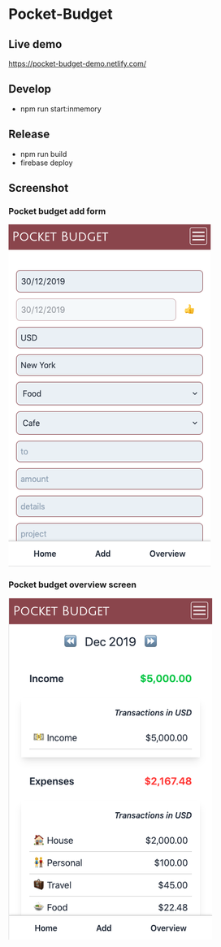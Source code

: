 # Pocket-Budget

## Live demo
https://pocket-budget-demo.netlify.com/

## Develop
- npm run start:inmemory

## Release
- npm run build
- firebase deploy

## Screenshot

### Pocket budget add form
![pocket budget add form](docs/screenshot_add.png)

### Pocket budget overview screen
![pocket budget overview](docs/screenshot_overview.png)
